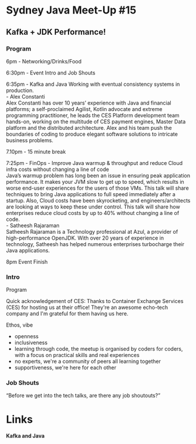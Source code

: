 # Sydney Java Meet-Up #15
## Kafka + JDK Performance!

### Program
6pm - Networking/Drinks/Food  

6:30pm - Event Intro and Job Shouts  

6:35pm - Kafka and Java
Working with eventual consistency systems in production.  
\- Alex Constanti  
Alex Constanti has over 10 years’ experience with Java and financial platforms; a self-proclaimed Agilist, Kotlin advocate and extreme programming practitioner, he leads the CES Platform development team hands-on, working on the multitude of CES payment engines, Master Data platform and the distributed architecture. Alex and his team push the boundaries of coding to produce elegant software solutions to intricate business problems.  

7.10pm - 15 minute break  

7:25pm - FinOps - Improve Java warmup & throughput and reduce Cloud infra costs without changing a line of code  
Java’s warmup problem has long been an issue in ensuring peak application performance. It makes your JVM slow to get up to speed, which results in worse end-user experiences for the users of those VMs. This talk will share techniques to bring Java applications to full speed immediately after a startup. Also, Cloud costs have been skyrocketing, and engineers/architects are looking at ways to keep these under control. This talk will share how enterprises reduce cloud costs by up to 40% without changing a line of code.  
\- Satheesh Rajaraman  
Satheesh Rajaraman is a Technology professional at Azul, a provider of high-performance OpenJDK. With over 20 years of experience in technology, Satheesh has helped numerous enterprises turbocharge their Java applications.   

8pm Event Finish  


### Intro
Program

Quick acknowledgement of CES:
Thanks to Container Exchange Services (CES) for hosting us at their office! They're an awesome echo-tech company and I'm grateful for them having us here. 

Ethos, vibe
* openness
* inclusiveness
* learning through code, the meetup is organised by coders for coders, with a focus on practical skills and real experiences
* no experts, we're a community of peers all learning together
* supportiveness, we're here for each other

### Job Shouts
“Before we get into the tech talks, are there any job shoutouts?”


# Links

#### Kafka and Java

